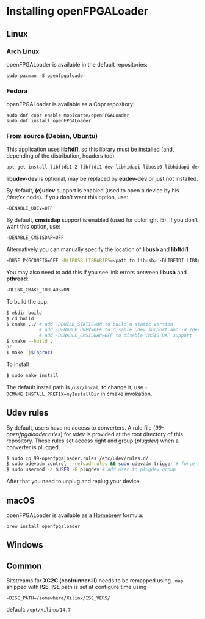 # Installing openFPGALoader

## Linux

### Arch Linux

openFPGALoader is available in the default repositories:

```
sudo pacman -S openfpgaloader
```

### Fedora

openFPGALoader is available as a Copr repository:

```
sudo dnf copr enable mobicarte/openFPGALoader
sudo dnf install openFPGALoader
```

### From source (Debian, Ubuntu)

This application uses **libftdi1**, so this library must be installed (and,
depending of the distribution, headers too)
```bash
apt-get install libftdi1-2 libftdi1-dev libhidapi-libusb0 libhidapi-dev libudev-dev cmake pkg-config make g++
```
**libudev-dev** is optional, may be replaced by **eudev-dev** or just not installed.

By default, **(e)udev** support is enabled (used to open a device by his */dev/xx*
node). If you don't want this option, use:

```bash
-DENABLE_UDEV=OFF
```

By default, **cmsisdap** support is enabled (used for colorlight I5).
If you don't want this option, use:

```bash
-DENABLE_CMSISDAP=OFF
```

Alternatively you can manually specify the location of **libusb** and **libftdi1**:

```bash
-DUSE_PKGCONFIG=OFF -DLIBUSB_LIBRARIES=<path_to_libusb> -DLIBFTDI_LIBRARIES=<path_to_libftdi> -DLIBFTDI_VERSION=<version> -DCMAKE_CXX_FLAGS="-I<libusb_include_dir> -I<libftdi1_include_dir>"
```

You may also need to add this if you see link errors between **libusb** and **pthread**:

```bash
-DLINK_CMAKE_THREADS=ON
```

To build the app:
```bash
$ mkdir build
$ cd build
$ cmake ../ # add -DBUILD_STATIC=ON to build a static version
            # add -DENABLE_UDEV=OFF to disable udev support and -d /dev/xxx
            # add -DENABLE_CMSISDAP=OFF to disable CMSIS DAP support
$ cmake --build .
or
$ make -j$(nproc)
```
To install
```bash
$ sudo make install
```
The default install path is `/usr/local`, to change it, use
`-DCMAKE_INSTALL_PREFIX=myInstallDir` in cmake invokation.

## Udev rules

By default, users have no access to converters. A rule file
(*99-openfpgaloader.rules*) for *udev* is provided at the root directory
of this repository. These rules set access right and group (*plugdev*)
when a converter is plugged.

```bash
$ sudo cp 99-openfpgaloader.rules /etc/udev/rules.d/
$ sudo udevadm control --reload-rules && sudo udevadm trigger # force udev to take new rule
$ sudo usermod -a $USER -G plugdev # add user to plugdev group
```
After that you need to unplug and replug your device.

## macOS

openFPGALoader is available as a [Homebrew](https://brew.sh) formula:

```
brew install openfpgaloader
```

## Windows

## Common

Bitstreams for **XC2C (coolrunner-II)** needs to be remapped using `.map` shipped with
**ISE**. **ISE** path is set at configure time using

```
-DISE_PATH=/somewhere/Xilinx/ISE_VERS/
```

default: `/opt/Xilinx/14.7`
